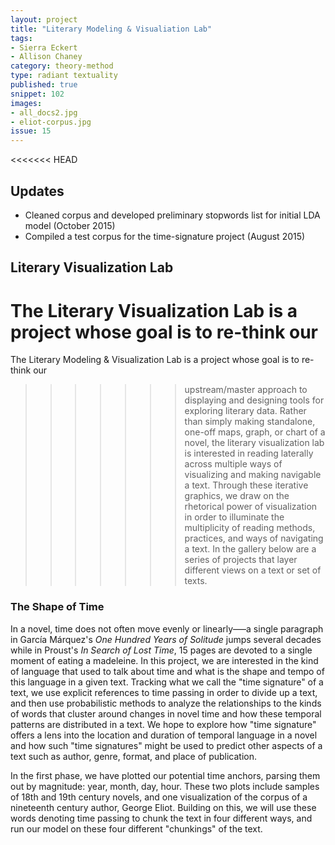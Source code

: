 ```yaml
---
layout: project
title: "Literary Modeling & Visualiation Lab"
tags:
- Sierra Eckert
- Allison Chaney
category: theory-method
type: radiant textuality
published: true
snippet: 102
images:
- all_docs2.jpg
- eliot-corpus.jpg
issue: 15
---
```


<<<<<<< HEAD
## Updates
- Cleaned corpus and developed preliminary stopwords list for initial LDA model (October 2015)
- Compiled a test corpus for the time-signature project (August 2015)

## Literary Visualization Lab

The Literary Visualization Lab is a project whose goal is to re-think our
=======
The Literary Modeling & Visualization Lab is a project whose goal is to re-think our
>>>>>>> upstream/master
approach to displaying and designing tools for exploring literary data. Rather
than simply making standalone, one-off maps, graph, or chart of a novel, the
literary visualization lab is interested in reading laterally across multiple
ways of visualizing and making navigable a text. Through these iterative
graphics, we draw on the rhetorical power of visualization in order to
illuminate the multiplicity of reading methods, practices, and ways of
navigating a text. In the gallery below are a series of projects that layer
different views on a text or set of texts.

### The Shape of Time

In a novel, time does not often move evenly or linearly–––a single paragraph in
García Márquez's *One Hundred Years of Solitude* jumps several decades while in
Proust's *In Search of Lost Time*, 15 pages are devoted to a single moment of
eating a madeleine. In this project, we are interested in the kind of language
that used to talk about time and what is the shape and tempo of this language
in a given text. Tracking what we call the "time signature" of a text, we use
explicit references to time passing in order to divide up a text, and then use
probabilistic methods to analyze the relationships to the kinds of words that
cluster around changes in novel time and how these temporal patterns are
distributed in a text. We hope to explore how "time signature" offers a lens
into the location and duration of temporal language in a novel and how such
"time signatures" might be used to predict other aspects of a text such as
author, genre, format, and place of publication.

In the first phase, we have plotted our potential time anchors, parsing them
out by magnitude: year, month, day, hour. These two plots include samples of
18th and 19th century novels, and one visualization of the corpus of a
nineteenth century author, George Eliot. Building on this, we will use these
words denoting time passing to chunk the text in four different ways, and run
our model on these four different "chunkings" of the text.
